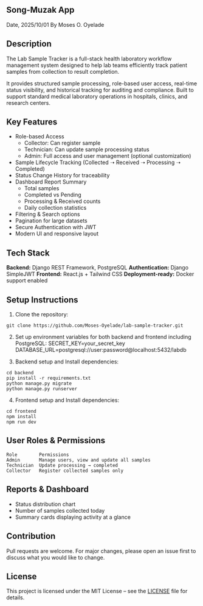 
## Song-Muzak App
Date, 2025/10/01
By Moses O. Oyelade

## Description
The Lab Sample Tracker is a full-stack health laboratory workflow management system designed to help lab teams efficiently track patient samples from collection to result completion.

It provides structured sample processing, role-based user access, real-time status visibility, and historical tracking for auditing and compliance. Built to support standard medical laboratory operations in hospitals, clinics, and research centers.

## Key Features
* Role-based Access
    - Collector: Can register sample
    - Technician: Can update sample processing status
    - Admin: Full access and user management (optional customization)
* Sample Lifecycle Tracking (Collected ➝ Received ➝ Processing ➝ Completed)
* Status Change History for traceability
* Dashboard Report Summary
    - Total samples
    - Completed vs Pending
    - Processing & Received counts
    - Daily collection statistics
* Filtering & Search options
* Pagination for large datasets
* Secure Authentication with JWT
* Modern UI and responsive layout

## Tech Stack
**Backend:** Django REST Framework, PostgreSQL
**Authentication:** Django SimpleJWT
**Frontend:** React.js + Tailwind CSS
**Deployment-ready:** Docker support enabled

## Setup Instructions
1. Clone the repository:
```
git clone https://github.com/Moses-Oyelade/lab-sample-tracker.git
```
2. Set up environment variables for both backend and frontend including PostgreSQL:
SECRET_KEY=your_secret_key
DATABASE_URL=postgresql://user:password@localhost:5432/labdb 

3. Backend setup and Install dependencies:
```
cd backend
pip install -r requirements.txt
python manage.py migrate
python manage.py runserver
```
4. Frontend setup and Install dependencies:
```
cd frontend
npm install
npm run dev
```

## User Roles & Permissions
    Role	    Permissions
    Admin	    Manage users, view and update all samples
    Technician	Update processing → completed
    Collector	Register collected samples only

## Reports & Dashboard
- Status distribution chart
- Number of samples collected today
- Summary cards displaying activity at a glance

## Contribution
Pull requests are welcome. For major changes, please open an issue first to discuss what you would like to change.

## License
This project is licensed under the MIT License – see the [LICENSE](./LICENSE) file for details.
